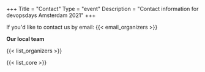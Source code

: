 +++
Title = "Contact"
Type = "event"
Description = "Contact information for devopsdays Amsterdam 2021"
+++

If you'd like to contact us by email: {{< email_organizers >}}

**Our local team**

{{< list_organizers >}}


{{< list_core >}}
